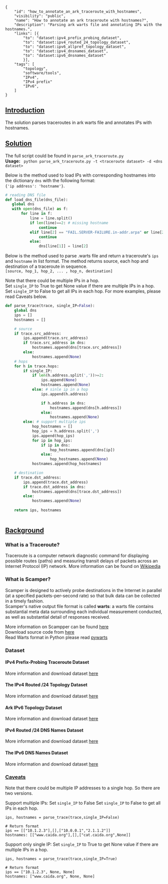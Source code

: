 ~~~
{
    "id": "how_to_annotate_an_ark_traceroute_with_hostnames",
    "visibility": "public",
    "name": "How to annotate an ark traceroute with hostnames?",
    "description": "Parsing ark warts file and annotating IPs with the hostnames.",
    "links": [{
        "to": "dataset:ipv4_prefix_probing_dataset",
        "to": "dataset:ipv4_routed_24_topology_dataset",
        "to": "dataset:ipv6_allpref_topology_dataset",
        "to": "dataset:ipv4_dnsnames_dataset",
        "to": "dataset:ipv6_dnsnames_dataset"
        }],
    "tags": [
        "topology",
        "software/tools",
        "IPv4",
        "IPv4 prefix"
        "IPv6",
    ]
}
~~~
## **<ins> Introduction </ins>**
The solution parses traceroutes in ark warts file and annotates IPs with hostnames. 

## **<ins> Solution </ins>**
The full script could be found in `parse_ark_traceroute.py` \
**Usage:** ` python parse_ark_traceroute.py -t <traceroute dataset> -d <dns dataset>` 

Below is the method used to load IPs with corresponding hostnames into the dictionary `dns` with the following format:\
`{'ip address': 'hostname'}`.
 ~~~python
# reading DNS file
def load_dns_file(dns_file):
    global dns
    with open(dns_file) as f:
        for line in f:
            line = line.split()
            if len(line)==2: # missing hostname
                continue
            elif line[2] == "FAIL.SERVER-FAILURE.in-addr.arpa" or line[2] == "FAIL.NON-AUTHORITATIVE.in-addr.arpa":
                continue
            else:
                dns[line[1]] = line[2]
~~~

Below is the method used to parse .warts file and return a traceroute's `ips` and `hostname` in list format.  The method returns source, each hop and destination of a traceroute in sequence. \
 `[source, hop_1, hop_2, ... , hop_n, destination]`

Note that there could be multiple IPs in a hop. \
Set `single_IP` to True to get None value if there are multiple IPs in a hop. \
Set `single_IP` to False to get all IPs in each hop. For more examples, please read Caveats below.

~~~python
def parse_trace(trace, single_IP=False):
    global dns
    ips = []
    hostnames = []

    # source
    if trace.src_address:
        ips.append(trace.src_address)
        if trace.src_address in dns:
            hostnames.append(dns[trace.src_address])
        else:
            hostnames.append(None)
    # hops
    for h in trace.hops:
        if single_IP:
            if len(h.address.split(','))>=2:
                ips.append(None)
                hostnames.append(None)
            else: # sinle ip in a hop
                ips.append(h.address)

                if h.address in dns:
                    hostnames.append(dns[h.address])
                else:
                    hostnames.append(None)
        else: # support multiple ips
            hop_hostnames = []
            hop_ips = h.address.split(',')
            ips.append(hop_ips)
            for ip in hop_ips:
                if ip in dns:
                    hop_hostnames.append(dns[ip])
                else:
                    hop_hostnames.append(None)
            hostnames.append(hop_hostnames)

    # destination
    if trace.dst_address:
        ips.append(trace.dst_address)
        if trace.dst_address in dns:
            hostnames.append(dns[trace.dst_address])
        else:
            hostnames.append(None)
    
    return ips, hostnames
            
~~~

##  **<ins> Background </ins>**

### What is a Traceroute?
Traceroute is a computer network diagnostic command for displaying possible routes (paths) and measuring transit delays of packets across an Internet Protocol (IP) network.
More information can be found on [Wikipedia](https://en.wikipedia.org/wiki/Traceroute)

### What is Scamper?
Scamper is designed to actively probe destinations in the Internet in parallel (at a specified packets-per-second rate) so that bulk data can be collected in a timely fashion. \
Scamper's native output file format is called **warts**: a warts file contains substantial meta data surrounding each individual measurement conducted, as well as substantial detail of responses received. 

More information on Scampper can be found [here](https://www.caida.org/tools/measurement/scamper/) \
Download source code from [here](https://www.caida.org/tools/measurement/scamper/code/scamper-cvs-20200717.tar.gz) \
Read Warts format in Python please read [pywarts](https://github.com/drakkar-lig/scamper-pywarts) 

### Dataset ###
#### IPv4 Prefix-Probing Traceroute Dataset
More information and download dataset [here](https://www.caida.org/data/active/ipv4_prefix_probing_dataset.xml)

#### The IPv4 Routed /24 Topology Dataset
More information and download dataset [here](https://www.caida.org/data/active/ipv4_routed_24_topology_dataset.xml)

#### Ark IPv6 Topology Dataset
More information and download dataset [here](https://www.caida.org/data/active/ipv6_allpref_topology_dataset.xml)

#### IPv4 Routed /24 DNS Names Dataset
More information and download dataset [here](https://www.caida.org/data/active/ipv4_dnsnames_dataset.xml)

#### The IPv6 DNS Names Dataset
More information and download dataset [here](https://www.caida.org/data/active/ipv6_dnsnames_dataset.xml)
    
### <ins> Caveats </ins>
Note that there could be multiple IP addresses to a single hop. So there are two versions. 

Support multiple IPs: Set `single_IP` to False
Set `single_IP` to False to get all IPs in each hop. 
~~~    
ips, hostnames = parse_trace(trace,single_IP=False)

# Return format
ips == [["10.1.2.3"],[],["10.0.0.1","2.1.1.2"]]
hostnames: [["www.caida.org"],[],["cat.caida.org",None]]
~~~

Support only single IP:
Set `single_IP` to True to get None value if there are multiple IPs in a hop. 
~~~
ips, hostnames = parse_trace(trace,single_IP=True)

# Return format
ips == ["10.1.2.3", None, None]
hostnames: ["www.caida.org", None, None]
~~~



